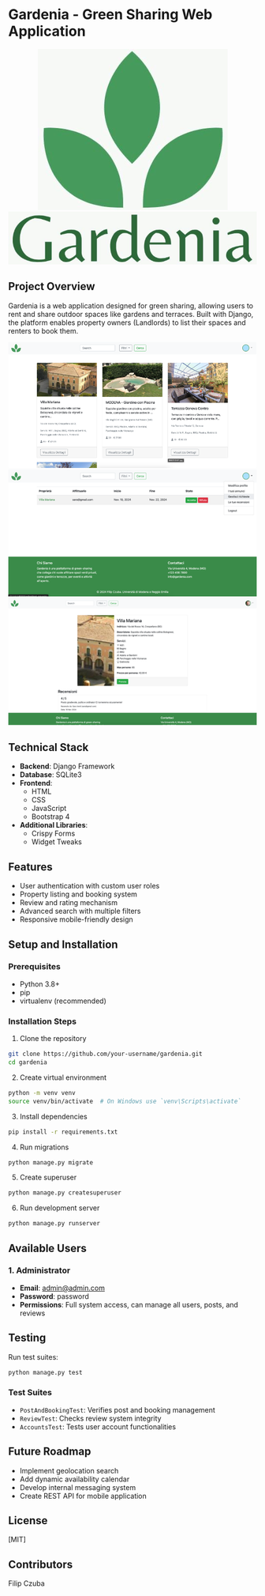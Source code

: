 # Gardenia - Green Sharing Web Application

<div align="center">
    <img src="/media/assets/logo.png" alt="Gardenia Logo" title="Gardenia Green Sharing Platform">
   <img src="/media/assets/text.png" alt="Gardenia Logo" title="Gardenia Green Sharing Platform">
</div>

## Project Overview
Gardenia is a web application designed for green sharing, allowing users to rent and share outdoor spaces like gardens and terraces. Built with Django, the platform enables property owners (Landlords) to list their spaces and renters to book them.
<div align="center">
    <img src="Picture 1.png" alt="PIC">
    <img src="Picture 2.png" alt="PIC">
    <img src="Picture 3.png" alt="PIC">
</div>

## Technical Stack
- **Backend**: Django Framework
- **Database**: SQLite3
- **Frontend**: 
  - HTML
  - CSS
  - JavaScript
  - Bootstrap 4
- **Additional Libraries**: 
  - Crispy Forms
  - Widget Tweaks

## Features
- User authentication with custom user roles
- Property listing and booking system
- Review and rating mechanism
- Advanced search with multiple filters
- Responsive mobile-friendly design

## Setup and Installation

### Prerequisites
- Python 3.8+
- pip
- virtualenv (recommended)

### Installation Steps
1. Clone the repository
```bash
git clone https://github.com/your-username/gardenia.git
cd gardenia
```

2. Create virtual environment
```bash
python -m venv venv
source venv/bin/activate  # On Windows use `venv\Scripts\activate`
```

3. Install dependencies
```bash
pip install -r requirements.txt
```

4. Run migrations
```bash
python manage.py migrate
```

5. Create superuser
```bash
python manage.py createsuperuser
```

6. Run development server
```bash
python manage.py runserver
```

## Available Users

### 1. Administrator
- **Email**: admin@admin.com
- **Password**: password
- **Permissions**: Full system access, can manage all users, posts, and reviews


## Testing
Run test suites:
```bash
python manage.py test
```

### Test Suites
- `PostAndBookingTest`: Verifies post and booking management
- `ReviewTest`: Checks review system integrity
- `AccountsTest`: Tests user account functionalities

## Future Roadmap
- Implement geolocation search
- Add dynamic availability calendar
- Develop internal messaging system
- Create REST API for mobile application

## License
[MIT]

## Contributors
Filip Czuba
